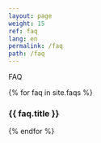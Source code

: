 ```yaml
---
layout: page
weight: 15
ref: faq
lang: en
permalink: /faq
path: /faq
---
```


FAQ

{% for faq in site.faqs %}
<h3>{{ faq.title }}</h3>

{% endfor %}
